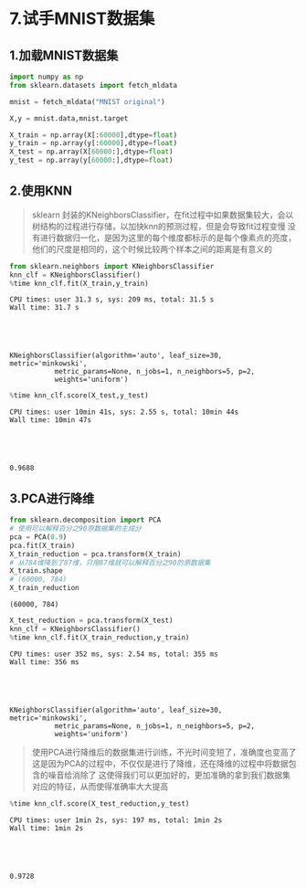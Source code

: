 # 7.试手MNIST数据集


## 1.加载MNIST数据集


```python
import numpy as np
from sklearn.datasets import fetch_mldata
```


```python
mnist = fetch_mldata("MNIST original")
```


```python
X,y = mnist.data,mnist.target
```


```python
X_train = np.array(X[:60000],dtype=float)
y_train = np.array(y[:60000],dtype=float)
X_test = np.array(X[60000:],dtype=float)
y_test = np.array(y[60000:],dtype=float)
```

## 2.使用KNN
> sklearn 封装的KNeighborsClassifier，在fit过程中如果数据集较大，会以树结构的过程进行存储，以加快knn的预测过程，但是会导致fit过程变慢
没有进行数据归一化，是因为这里的每个维度都标示的是每个像素点的亮度，他们的尺度是相同的，这个时候比较两个样本之间的距离是有意义的


```python
from sklearn.neighbors import KNeighborsClassifier
knn_clf = KNeighborsClassifier()
%time knn_clf.fit(X_train,y_train)
```

    CPU times: user 31.3 s, sys: 209 ms, total: 31.5 s
    Wall time: 31.7 s





    KNeighborsClassifier(algorithm='auto', leaf_size=30, metric='minkowski',
               metric_params=None, n_jobs=1, n_neighbors=5, p=2,
               weights='uniform')




```python
%time knn_clf.score(X_test,y_test)
```

    CPU times: user 10min 41s, sys: 2.55 s, total: 10min 44s
    Wall time: 10min 47s





    0.9688



## 3.PCA进行降维


```python
from sklearn.decomposition import PCA
# 使用可以解释百分之90原数据集的主成分
pca = PCA(0.9)
pca.fit(X_train)
X_train_reduction = pca.transform(X_train)
# 从784维降到了87维，只用87维就可以解释百分之90的原数据集
X_train.shape
# (60000, 784)
X_train_reduction
```




    (60000, 784)




```python
X_test_reduction = pca.transform(X_test)
knn_clf = KNeighborsClassifier()
%time knn_clf.fit(X_train_reduction,y_train)
```

    CPU times: user 352 ms, sys: 2.54 ms, total: 355 ms
    Wall time: 356 ms





    KNeighborsClassifier(algorithm='auto', leaf_size=30, metric='minkowski',
               metric_params=None, n_jobs=1, n_neighbors=5, p=2,
               weights='uniform')



> 使用PCA进行降维后的数据集进行训练，不光时间变短了，准确度也变高了
这是因为PCA的过程中，不仅仅是进行了降维，还在降维的过程中将数据包含的噪音给消除了
这使得我们可以更加好的，更加准确的拿到我们数据集对应的特征，从而使得准确率大大提高


```python
%time knn_clf.score(X_test_reduction,y_test)
```

    CPU times: user 1min 2s, sys: 197 ms, total: 1min 2s
    Wall time: 1min 2s





    0.9728


